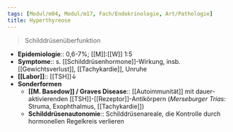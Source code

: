 ```yaml
---
tags: [Modul/m04, Modul/m17, Fach/Endokrinologie, Art/Pathologie]
title: Hyperthyreose
---
```

> Schilddrüsenüberfunktion 
- **Epidemiologie**:: 0,6-7%; [[M]]:[[W]] 1:5
- **Symptome**:: s. [[Schilddrüsenhormone]]-Wirkung, insb. [[Gewichtsverlust]], [[Tachykardie]], Unruhe
- **[[Labor]]**:: [[TSH]]↓
- **Sonderformen**
	- **[[M. Basedow]] / Graves Disease**:: [[Autoimmunität]] mit dauer-aktivierenden [[TSH]]-[[Rezeptor]]-Antikörpern (*Merseburger Trias:* Struma, Exophthalmus, [[Tachykardie]])
	- **Schilddrüsenautonomie**:: Schilddrüsenareale, die Kontrolle durch hormonellen Regelkreis verlieren